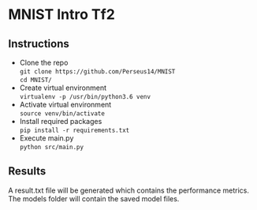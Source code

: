 # MNIST Intro Tf2
 
## Instructions
- Clone the repo  
```git clone https://github.com/Perseus14/MNIST ```  
```cd MNIST/```
- Create virtual environment  
```virtualenv -p /usr/bin/python3.6 venv```  
- Activate virtual environment  
```source venv/bin/activate```  
- Install required packages  
```pip install -r requirements.txt```  
- Execute main.py  
```python src/main.py```  

## Results

A result.txt file will be generated which contains the performance metrics.  
The models folder will contain the saved model files.  

 

